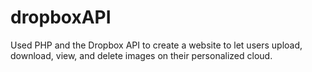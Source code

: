 # dropboxAPI
Used PHP and the Dropbox API to create a website to let users upload, download, view, and delete images on their personalized cloud.
